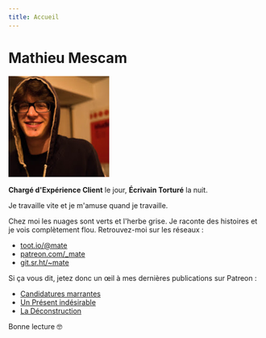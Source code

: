 ```yaml
---
title: Accueil
---
```

# Mathieu Mescam

![Photo de profil de Mathieu Mescam](https://github.com/spinning-fantasies/test-website-repo-3796/blob/main/images/profile.jpg?raw=true)

**Chargé d'Expérience Client** le jour, **Écrivain Torturé** la nuit. 

Je travaille vite et je m'amuse quand je travaille.

Chez moi les nuages sont verts et l'herbe grise. Je raconte des histoires et je vois complètement flou. Retrouvez-moi sur les réseaux : 
- [toot.io/@mate](https://toot.io/@mate)
- [patreon.com/_mate](https://www.patreon.com/_mate)
- [git.sr.ht/~mate](https://git.sr.ht/~mate)

Si ça vous dit, jetez donc un œil à mes dernières publications sur Patreon :

- [Candidatures marrantes](https://www.patreon.com/posts/candidatures-82860571)
- [Un Présent indésirable](https://www.patreon.com/posts/un-present-82692647)
- [La Déconstruction](https://www.patreon.com/posts/la-82861438)

Bonne lecture 🤓

<script type="text/javascript">window.$crisp=[];window.CRISP_WEBSITE_ID="cdd2c786-b5e8-4f3e-ba30-65822da6b355";(function(){d=document;s=d.createElement("script");s.src="https://client.crisp.chat/l.js";s.async=1;d.getElementsByTagName("head")[0].appendChild(s);})();</script>